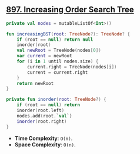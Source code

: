 ## [897. Increasing Order Search Tree](https://leetcode.com/problems/increasing-order-search-tree/description/)

```kotlin
private val nodes = mutableListOf<Int>()

fun increasingBST(root: TreeNode?): TreeNode? {
    if (root == null) return null
    inorder(root)
    val newRoot = TreeNode(nodes[0])
    var current = newRoot
    for (i in 1 until nodes.size) {
        current.right = TreeNode(nodes[i])
        current = current.right
    }
    return newRoot
}

private fun inorder(root: TreeNode?) {
    if (root == null) return
    inorder(root.left)
    nodes.add(root.`val`)
    inorder(root.right)
}
```

* **Time Complexity**: `O(n)`.
* **Space Complexity**: `O(n)`.